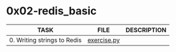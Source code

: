# 0x02-redis_basic

| TASK                        | FILE                       | DESCRIPTION |
|-----------------------------|----------------------------|-------------|
| 0. Writing strings to Redis | [exercise.py](exercise.py) |             |
